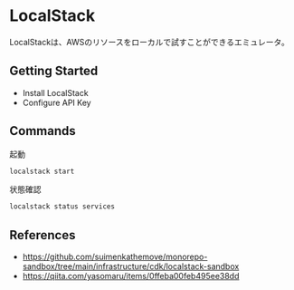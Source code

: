 # LocalStack

LocalStackは、AWSのリソースをローカルで試すことができるエミュレータ。

## Getting Started

- Install LocalStack
- Configure API Key

## Commands

起動

```sh
localstack start
```

状態確認

```sh
localstack status services
```

## References

- <https://github.com/suimenkathemove/monorepo-sandbox/tree/main/infrastructure/cdk/localstack-sandbox>
- <https://qiita.com/yasomaru/items/0ffeba00feb495ee38dd>
